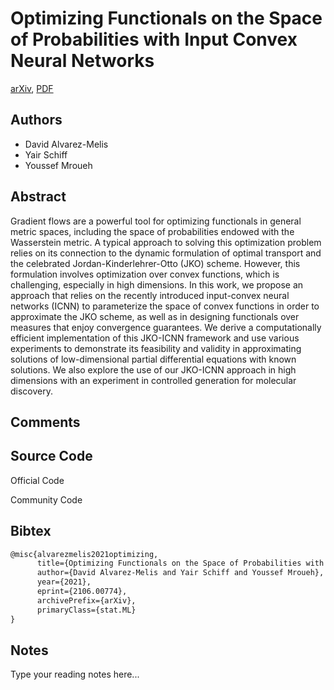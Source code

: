 
# Optimizing Functionals on the Space of Probabilities with Input Convex Neural Networks

[arXiv](https://arxiv.org/abs/2106.0774), [PDF](https://arxiv.org/pdf/2106.0774.pdf)

## Authors

- David Alvarez-Melis
- Yair Schiff
- Youssef Mroueh

## Abstract

Gradient flows are a powerful tool for optimizing functionals in general metric spaces, including the space of probabilities endowed with the Wasserstein metric. A typical approach to solving this optimization problem relies on its connection to the dynamic formulation of optimal transport and the celebrated Jordan-Kinderlehrer-Otto (JKO) scheme. However, this formulation involves optimization over convex functions, which is challenging, especially in high dimensions. In this work, we propose an approach that relies on the recently introduced input-convex neural networks (ICNN) to parameterize the space of convex functions in order to approximate the JKO scheme, as well as in designing functionals over measures that enjoy convergence guarantees. We derive a computationally efficient implementation of this JKO-ICNN framework and use various experiments to demonstrate its feasibility and validity in approximating solutions of low-dimensional partial differential equations with known solutions. We also explore the use of our JKO-ICNN approach in high dimensions with an experiment in controlled generation for molecular discovery.

## Comments



## Source Code

Official Code



Community Code



## Bibtex

```tex
@misc{alvarezmelis2021optimizing,
      title={Optimizing Functionals on the Space of Probabilities with Input Convex Neural Networks}, 
      author={David Alvarez-Melis and Yair Schiff and Youssef Mroueh},
      year={2021},
      eprint={2106.00774},
      archivePrefix={arXiv},
      primaryClass={stat.ML}
}
```

## Notes

Type your reading notes here...


